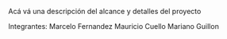 Acá vá una descripción del alcance y detalles del proyecto

Integrantes:
Marcelo Fernandez
Mauricio Cuello
Mariano Guillon
